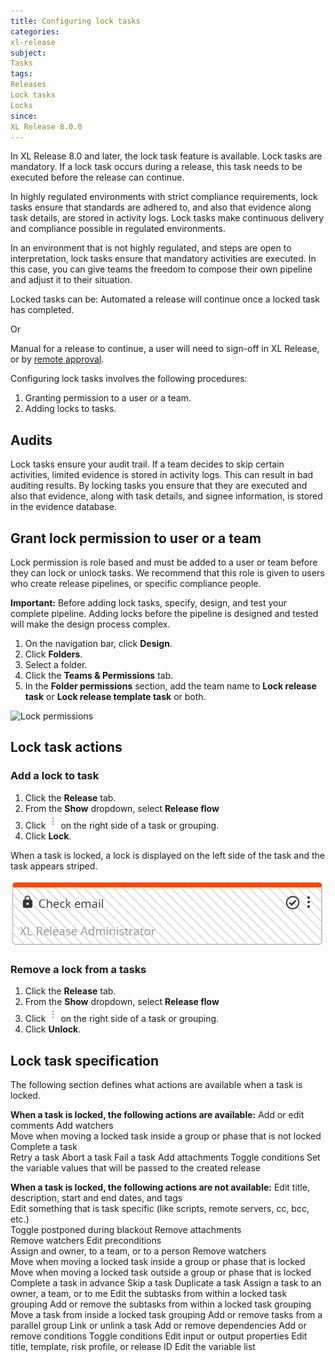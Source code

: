 ```yaml
---
title: Configuring lock tasks
categories:
xl-release
subject:
Tasks
tags:
Releases
Lock tasks
Locks
since:
XL Release 8.0.0
---
```


In XL Release 8.0 and later, the lock task feature is available. Lock tasks are mandatory. If a lock task occurs during a release, this task needs to be executed before the release can continue.

In highly regulated environments with strict compliance requirements, lock tasks ensure that standards are adhered to, and also that evidence along task details, are stored in activity logs. Lock tasks make continuous delivery and compliance possible in regulated environments.

In an environment that is not highly regulated, and steps are open to interpretation, lock tasks ensure that mandatory activities are executed. In this case, you can give teams the freedom to compose their own pipeline and adjust it to their situation.

Locked tasks can be:
Automated a release will continue once a locked task has completed.

  Or

Manual for a release to continue, a user will need to sign-off in XL Release, or by [remote approval](/xl-release/how-to/using-the-remote-completion-plugin.html).

Configuring lock tasks involves the following procedures:
1. Granting permission to a user or a team.
1. Adding locks to tasks.

## Audits
Lock tasks ensure your audit trail. If a team decides to skip certain activities, limited evidence is stored in activity logs. This can result in bad auditing results.
By locking tasks you ensure that they are executed and also that evidence, along with task details, and signee information, is stored in the evidence database.

## Grant lock permission to user or a team
Lock permission is role based and must be added to a user or team before they can lock or unlock tasks. We recommend that this role is given to users who create release pipelines, or specific compliance people.

**Important:** Before adding lock tasks, specify, design, and test your complete pipeline. Adding locks before the pipeline is designed and tested will make the design process complex.

  1. On the navigation bar, click **Design**.
  2. Click **Folders**.
  3. Select a folder.
  4. Click the **Teams & Permissions** tab.
  5. In the **Folder permissions** section, add the team name to **Lock release task** or **Lock release template task** or both.

  ![Lock permissions](../images/lock-permissions.png)

## Lock task actions

### Add a lock to task

1. Click the **Release** tab.
2. From the **Show** dropdown, select **Release flow**
3. Click ![menu button](../images/menuBtn.png) on the right side of a task or grouping.
2. Click **Lock**.

When a task is locked, a lock is displayed on the left side of the task and the task appears striped.       

![Locked task example](../images/locked-task.png)


### Remove a lock from a tasks
1. Click the **Release** tab.
2. From the **Show** dropdown, select **Release flow**
3. Click ![menu button](../images/menuBtn.png) on the right side of a task or grouping.
2. Click **Unlock**.

## Lock task specification
The following section defines what actions are available when a task is locked.

**When a task is locked, the following actions are available:**
Add or edit comments
Add watchers  
Move when moving a locked task inside a group or phase that is not locked  
Complete a task  
Retry a task
Abort a task
Fail a task
Add attachments
Toggle conditions
Set the variable values that will be passed to the created release

**When a task is locked, the following actions are not available:**
Edit title, description, start and end dates, and tags    
Edit something that is task specific (like scripts, remote servers, cc, bcc, etc.)    
Toggle postponed during blackout
Remove attachments   
Remove watchers
Edit preconditions  
Assign and owner, to a team, or to a person
Remove watchers  
Move when moving a locked task inside a group or phase that is locked
Move when moving a locked task outside a group or phase that is locked    
Complete a task in advance
Skip a task
Duplicate a task
Assign a task to an owner, a team, or to me
Edit the subtasks from within a locked task grouping
Add or remove the subtasks from within a locked task grouping
Move a task from inside a locked task grouping
Add or remove tasks from a parallel group
Link or unlink a task
Add or remove dependencies
Add or remove conditions
Toggle conditions
Edit input or output properties
Edit title, template, risk profile, or release ID
Edit the variable list
